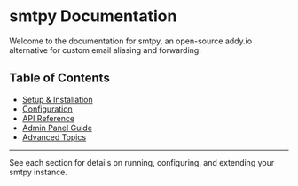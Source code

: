 # smtpy Documentation

Welcome to the documentation for smtpy, an open-source addy.io alternative for custom email aliasing and forwarding.

## Table of Contents
- [Setup & Installation](setup.md)
- [Configuration](config.md)
- [API Reference](api.md)
- [Admin Panel Guide](admin.md)
- [Advanced Topics](advanced.md)

---

See each section for details on running, configuring, and extending your smtpy instance. 